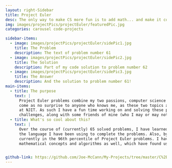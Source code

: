 ```yaml
---
layout: right-Sidebar
title: Project Euler
desc: The only way to make CS more fun is to add math... and make it competitive
img: images/projectPics/projectEuler/featuredPic.jpg
categories: carousel code-projects

sidebar-items:
  - image: images/projectPics/projectEuler/sidePic1.jpg
    title: The Problem
    description: The text of problem number 61
  - image: images/projectPics/projectEuler/sidePic2.jpg
    title: The Solution
    description: Part of my code solution to problem number 62
  - image: images/projectPics/projectEuler/sidePic3.jpg
    title: The Answer
    description: And the solution to problem number 61!
main-items:
  - title: The purpose
    text: |
      Project Euler problems combine my two passions, computer science and mathematics. This should
      come as no surprise to anyone who knows me, as these two topics are both of my intended majors
      at NJIT. As such I have a fun time working on and solving these problems, as my very own personal
      challenges, along with some friends of mine (who I may or may not compete with ☺)
  - title: What's so cool about this?
    text: |
      Over the course of (currently) 65 solved problems, I have learned many new techniques in Python;
      the language I have been using to complete the problems. Also, by completing 65 problems, I am
      currently in the 96th percentile of Project Euler problems. I have also learned about several
      mathematical concepts and algorithms as well, which have found use in other projects.


github-link: https://github.com/Joe-McCann/My-Projects/tree/master/C%2B%2B/C%20%2B%2B%20Big%20Integer%20Class
---
```

